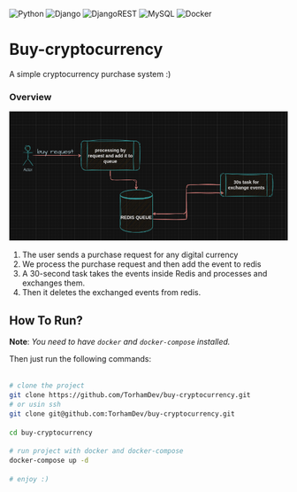 ![Python](https://img.shields.io/badge/python-3670A0?style=for-the-badge&logo=python&logoColor=ffdd54)
![Django](https://img.shields.io/badge/django-%23092E20.svg?style=for-the-badge&logo=django&logoColor=white)
![DjangoREST](https://img.shields.io/badge/DJANGO-REST-ff1709?style=for-the-badge&logo=django&logoColor=white&color=ff1709&labelColor=gray)
![MySQL](https://img.shields.io/badge/mysql-%2300f.svg?style=for-the-badge&logo=mysql&logoColor=white)
![Docker](https://img.shields.io/badge/docker-%230db7ed.svg?style=for-the-badge&logo=docker&logoColor=white)

# Buy-cryptocurrency
A simple cryptocurrency purchase system :)

### Overview
![diagram](./readme_files/diagram.png)

1. The user sends a purchase request for any digital currency
2. We process the purchase request and then add the event to redis
3. A 30-second task takes the events inside Redis and processes and exchanges them.
4. Then it deletes the exchanged events from redis.

## How To Run?
**Note**: *You need to have `docker` and `docker-compose` installed.*

Then just run the following commands:

```bash

# clone the project
git clone https://github.com/TorhamDev/buy-cryptocurrency.git
# or usin ssh
git clone git@github.com:TorhamDev/buy-cryptocurrency.git

cd buy-cryptocurrency

# run project with docker and docker-compose
docker-compose up -d

# enjoy :)
```
